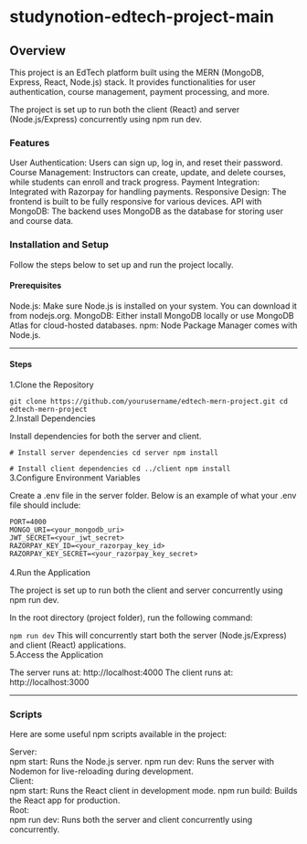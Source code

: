 # studynotion-edtech-project-main
## Overview
This project is an EdTech platform built using the MERN (MongoDB, Express, React, Node.js) stack. It provides functionalities for user authentication, course management, payment processing, and more.

The project is set up to run both the client (React) and server (Node.js/Express) concurrently using npm run dev.
### Features
User Authentication: Users can sign up, log in, and reset their password.
Course Management: Instructors can create, update, and delete courses, while students can enroll and track progress.
Payment Integration: Integrated with Razorpay for handling payments.
Responsive Design: The frontend is built to be fully responsive for various devices.
API with MongoDB: The backend uses MongoDB as the database for storing user and course data.

### Installation and Setup
Follow the steps below to set up and run the project locally.

#### Prerequisites
Node.js: Make sure Node.js is installed on your system. You can download it from nodejs.org.
MongoDB: Either install MongoDB locally or use MongoDB Atlas for cloud-hosted databases.
npm: Node Package Manager comes with Node.js.
______
#### Steps
1.Clone the Repository


`git clone https://github.com/yourusername/edtech-mern-project.git
cd edtech-mern-project`<br>
2.Install Dependencies

Install dependencies for both the server and client.


`# Install server dependencies
cd server
npm install`

`# Install client dependencies
cd ../client
npm install`<br>
3.Configure Environment Variables

Create a .env file in the server folder. Below is an example of what your .env file should include:

`PORT=4000`  
`MONGO_URI=<your_mongodb_uri>`  
`JWT_SECRET=<your_jwt_secret>`  
`RAZORPAY_KEY_ID=<your_razorpay_key_id>`  
`RAZORPAY_KEY_SECRET=<your_razorpay_key_secret>`  
<br>
4.Run the Application

The project is set up to run both the client and server concurrently using npm run dev.

In the root directory (project folder), run the following command:


`npm run dev`
This will concurrently start both the server (Node.js/Express) and client (React) applications.
<br>
5.Access the Application

The server runs at: http://localhost:4000
The client runs at: http://localhost:3000
_____
### Scripts
Here are some useful npm scripts available in the project:

Server:
<br>
npm start: Runs the Node.js server.
npm run dev: Runs the server with Nodemon for live-reloading during development.
<br>
Client:
<br>
npm start: Runs the React client in development mode.
npm run build: Builds the React app for production.<br>
Root:
<br>
npm run dev: Runs both the server and client concurrently using concurrently.
